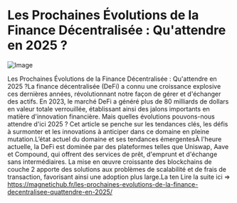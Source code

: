 # Les Prochaines Évolutions de la Finance Décentralisée : Qu'attendre en 2025 ?

![Image](https://images.pexels.com/photos/730547/pexels-photo-730547.jpeg?auto=compress&cs=tinysrgb&h=650&w=940)

Les Prochaines Évolutions de la Finance Décentralisée : Qu'attendre en 2025 ?La finance décentralisée (DeFi) a connu une croissance explosive ces dernières années, révolutionnant notre façon de gérer et d'échanger des actifs. En 2023, le marché DeFi a généré plus de 80 milliards de dollars en valeur totale verrouillée, établissant ainsi des jalons importants en matière d'innovation financière. Mais quelles évolutions pouvons-nous attendre d'ici 2025 ? Cet article se penche sur les tendances clés, les défis à surmonter et les innovations à anticiper dans ce domaine en pleine mutation.L’état actuel du domaine et ses tendances émergentesÀ l'heure actuelle, la DeFi est dominée par des plateformes telles que Uniswap, Aave et Compound, qui offrent des services de prêt, d'emprunt et d'échange sans intermédiaires. La mise en œuvre croissante des blockchains de couche 2 apporte des solutions aux problèmes de scalabilité et de frais de transaction, favorisant ainsi une adoption plus large.La ten Lire la suite ici => https://magnetichub.fr/les-prochaines-evolutions-de-la-finance-decentralisee-quattendre-en-2025/
